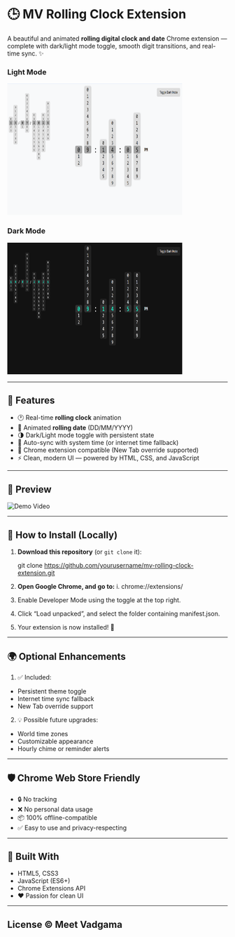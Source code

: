 # 🕒 MV Rolling Clock Extension

A beautiful and animated **rolling digital clock and date** Chrome extension — complete with dark/light mode toggle, smooth digit transitions, and real-time sync. ✨

### Light Mode
<img src="./ss1.png" alt="Rolling Clock Preview - Light Mode" width="400" height="300">

### Dark Mode
<img src="./ss2.png" alt="Rolling Clock Preview - Dark Mode" width="400" height="300">

---

## 🚀 Features

- 🕐 Real-time **rolling clock** animation
- 📆 Animated **rolling date** (DD/MM/YYYY)
- 🌗 Dark/Light mode toggle with persistent state
- 🔄 Auto-sync with system time (or internet time fallback)
- 🧩 Chrome extension compatible (New Tab override supported)
- ⚡ Clean, modern UI — powered by HTML, CSS, and JavaScript

---

## 📸 Preview

<img src="./scr.mp4" alt="Demo Video" width="600" height="400">

---

## 🔧 How to Install (Locally)

1. **Download this repository** (or `git clone` it):

   git clone https://github.com/yourusername/mv-rolling-clock-extension.git
2. **Open Google Chrome, and go to:**
    i. chrome://extensions/

3. Enable Developer Mode using the toggle at the top right.

4. Click “Load unpacked”, and select the folder containing manifest.json.

5. Your extension is now installed! 🎉

---

## 🌍 Optional Enhancements
1. ✅ Included:
- Persistent theme toggle
- Internet time sync fallback
- New Tab override support

2. 💡 Possible future upgrades:
- World time zones
- Customizable appearance
- Hourly chime or reminder alerts

---

## 🛡 Chrome Web Store Friendly
- 🔒 No tracking
- ❌ No personal data usage
- 📦 100% offline-compatible
- ✅ Easy to use and privacy-respecting

---

## 🧠 Built With
- HTML5, CSS3
- JavaScript (ES6+)
- Chrome Extensions API
- ❤️ Passion for clean UI

---

## License © Meet Vadgama
